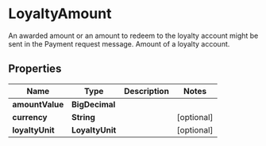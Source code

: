 

# LoyaltyAmount

An awarded amount or an amount to redeem to the loyalty account might be sent in the Payment request message. Amount of a loyalty account.

## Properties

| Name | Type | Description | Notes |
|------------ | ------------- | ------------- | -------------|
|**amountValue** | **BigDecimal** |  |  |
|**currency** | **String** |  |  [optional] |
|**loyaltyUnit** | **LoyaltyUnit** |  |  [optional] |



